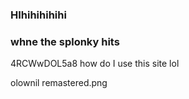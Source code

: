 ### HIhihihihihi
### whne the splonky hits

4RCWwDOL5a8
how do I use this site lol

olownil remastered.png
